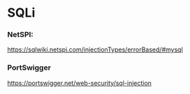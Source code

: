 # SQLi
### NetSPI:
https://sqlwiki.netspi.com/injectionTypes/errorBased/#mysql

### PortSwigger
https://portswigger.net/web-security/sql-injection
